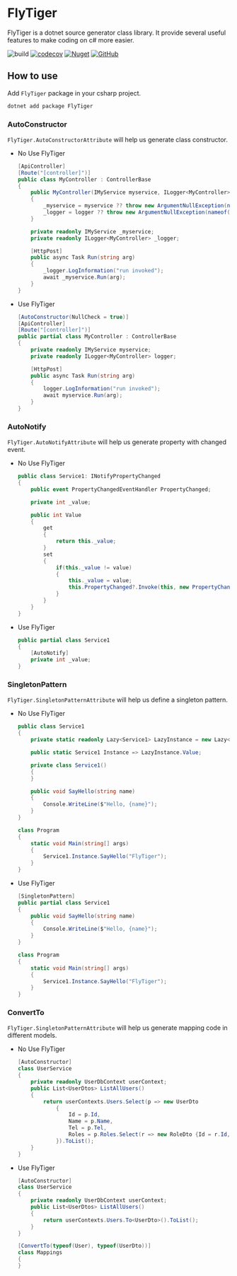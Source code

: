 # FlyTiger

FlyTiger is a dotnet source generator class library. It provide several useful features to make coding on c# more easier.

![build](https://github.com/yscorecore/FlyTiger/workflows/build/badge.svg)
[![codecov](https://codecov.io/gh/yscorecore/FlyTiger/branch/master/graph/badge.svg)](https://codecov.io/gh/yscorecore/FlyTiger) 
[![Nuget](https://img.shields.io/nuget/v/FlyTiger)](https://nuget.org/packages/FlyTiger/) 
[![GitHub](https://img.shields.io/github/license/yscorecore/FlyTiger)](https://github.com/yscorecore/FlyTiger/blob/master/LICENSE)

## How to use
Add `FlyTiger` package in your csharp project.
```bash
dotnet add package FlyTiger 
```


### AutoConstructor

`FlyTiger.AutoConstructorAttribute` will help us generate class constructor. 

- No Use FlyTiger
    ```csharp
    [ApiController]
    [Route("[controller]")]
    public class MyController : ControllerBase
    {
        public MyController(IMyService myservice, ILogger<MyController> logger)
        {
            _myservice = myservice ?? throw new ArgumentNullException(nameof(myservice));
            _logger = logger ?? throw new ArgumentNullException(nameof(logger));
        }

        private readonly IMyService _myservice;
        private readonly ILogger<MyController> _logger;

        [HttpPost]
        public async Task Run(string arg)
        {
            _logger.LogInformation("run invoked");
            await _myservice.Run(arg);
        }
    }
    ```
- Use FlyTiger
    ```csharp
    [AutoConstructor(NullCheck = true)]
    [ApiController]
    [Route("[controller]")]
    public partial class MyController : ControllerBase
    {
        private readonly IMyService myservice;
        private readonly ILogger<MyController> logger;

        [HttpPost]
        public async Task Run(string arg)
        {
            logger.LogInformation("run invoked");
            await myservice.Run(arg);
        }
    }
    ```



### AutoNotify

`FlyTiger.AutoNotifyAttribute` will help us generate property with changed event. 

- No Use FlyTiger
    ```csharp
    public class Service1: INotifyPropertyChanged
    {
        public event PropertyChangedEventHandler PropertyChanged;

        private int _value;

        public int Value
        {
            get
            {
                return this._value;
            }
            set
            {
                if(this._value != value)
                {
                    this._value = value;
                    this.PropertyChanged?.Invoke(this, new PropertyChangedEventArgs(nameof(Value)));
                }
            }
        }
    }
    ```
- Use FlyTiger
    ```csharp
    public partial class Service1
    {
        [AutoNotify]
        private int _value;
    }
    ```


### SingletonPattern

`FlyTiger.SingletonPatternAttribute` will help us define a singleton pattern.

- No Use FlyTiger
    ```csharp
    public class Service1
    {
        private static readonly Lazy<Service1> LazyInstance = new Lazy<Service1>(() => new Service1(), true);

        public static Service1 Instance => LazyInstance.Value;

        private class Service1() 
        {
        }

        public void SayHello(string name)
        {
            Console.WriteLine($"Hello, {name}");
        }
    }

    class Program
    {
        static void Main(string[] args)
        {
            Service1.Instance.SayHello("FlyTiger");
        }
    }
    ```
- Use FlyTiger
    ```csharp
    [SingletonPattern]
    public partial class Service1
    {
        public void SayHello(string name)
        {
            Console.WriteLine($"Hello, {name}");
        }
    }

    class Program
    {
        static void Main(string[] args)
        {
            Service1.Instance.SayHello("FlyTiger");
        }
    }
    ```
### ConvertTo
`FlyTiger.SingletonPatternAttribute` will help us generate mapping code in different models.

- No Use FlyTiger
    ```csharp
    [AutoConstructor]
    class UserService
    {
        private readonly UserDbContext userContext;
        public List<UserDtos> ListAllUsers()
        {
            return userContexts.Users.Select(p => new UserDto
                {
                    Id = p.Id,
                    Name = p.Name,
                    Tel = p.Tel,
                    Roles = p.Roles.Select(r => new RoleDto {Id = r.Id, Name = r.Name}).ToList()
                }).ToList();
        }
    }
    ```
- Use FlyTiger
    ```csharp
    [AutoConstructor]
    class UserService
    {
        private readonly UserDbContext userContext;
        public List<UserDtos> ListAllUsers()
        {
            return userContexts.Users.To<UserDto>().ToList();
        }
    }

    [ConvertTo(typeof(User), typeof(UserDto))]
    class Mappings
    {
    }
    ```
